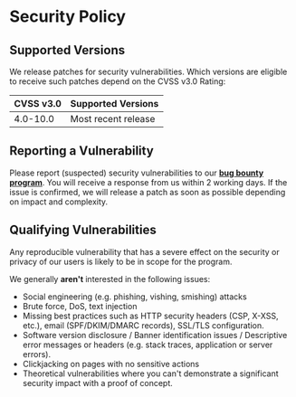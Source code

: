 # Security Policy

## Supported Versions

We release patches for security vulnerabilities. Which versions are eligible to receive such patches depend on the
CVSS v3.0 Rating:

| CVSS v3.0 | Supported Versions  |
| --------- | ------------------- |
| 4.0-10.0  | Most recent release |

## Reporting a Vulnerability

Please report (suspected) security vulnerabilities to our **[bug bounty program](https://bugcrowd.com/aiven-mbb-og)**.
You will receive a response from us within 2 working days. If the issue is confirmed, we will release a patch as soon
as possible depending on impact and complexity.

## Qualifying Vulnerabilities

Any reproducible vulnerability that has a severe effect on the security or privacy of our users is likely to be in
scope for the program.

We generally **aren't** interested in the following issues:

- Social engineering (e.g. phishing, vishing, smishing) attacks
- Brute force, DoS, text injection
- Missing best practices such as HTTP security headers (CSP, X-XSS, etc.), email (SPF/DKIM/DMARC records), SSL/TLS
  configuration.
- Software version disclosure / Banner identification issues / Descriptive error messages or headers (e.g. stack
  traces, application or server errors).
- Clickjacking on pages with no sensitive actions
- Theoretical vulnerabilities where you can't demonstrate a significant security impact with a proof of concept.
